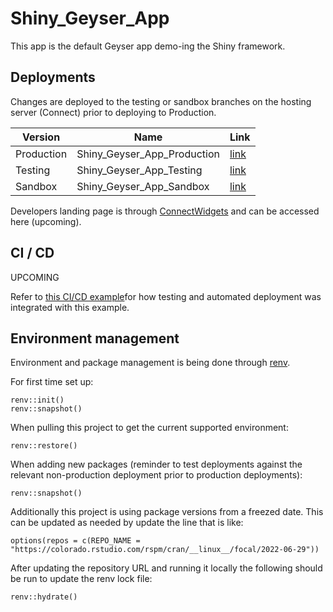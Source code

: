 # Shiny_Geyser_App

This app is the default Geyser app demo-ing the Shiny framework.

## Deployments

Changes are deployed to the testing or sandbox branches on the hosting server (Connect) prior to deploying to Production.

| Version    | Name                        | Link                                                                  |
|------------------|------------------------------|------------------------|
| Production | Shiny_Geyser_App_Production | [link](https://colorado.rstudio.com/rsc/Shiny_Geyser_App_Production/) |
| Testing    | Shiny_Geyser_App_Testing    | [link](https://colorado.rstudio.com/rsc/Shiny_Geyser_App_Testing/)    |
| Sandbox    | Shiny_Geyser_App_Sandbox    | [link](https://colorado.rstudio.com/rsc/Shiny_Geyser_App_Sandbox/)    |

Developers landing page is through [ConnectWidgets](https://docs.rstudio.com/how-to-guides/users/pro-tips/widgets/#:~:text=connectwidgets%20is%20an%20RStudio%2Dmaintained,Markdown%20document%20or%20Shiny%20application.) and can be accessed here (upcoming).

## CI / CD

UPCOMING

Refer to [this CI/CD example](https://github.com/leesahanders/learn_shinytest2_LisaBranch)for how testing and automated deployment was integrated with this example.

## Environment management

Environment and package management is being done through [renv](https://cran.r-project.org/web/packages/renv/vignettes/renv.html).

For first time set up:

    renv::init()
    renv::snapshot() 

When pulling this project to get the current supported environment:

    renv::restore()

When adding new packages (reminder to test deployments against the relevant non-production deployment prior to production deployments):

    renv::snapshot()

Additionally this project is using package versions from a freezed date. This can be updated as needed by update the line that is like:

    options(repos = c(REPO_NAME = "https://colorado.rstudio.com/rspm/cran/__linux__/focal/2022-06-29"))

After updating the repository URL and running it locally the following should be run to update the renv lock file:

    renv::hydrate() 

